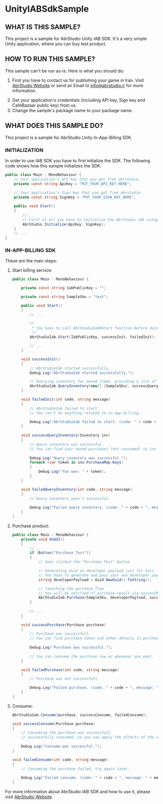 # UnityIABSdkSample

## WHAT IS THIS SAMPLE?
This project is a sample for AbrStudio Unity IAB SDK.
It's a very simple Unity application, where you can buy test product.


## HOW TO RUN THIS SAMPLE?
This sample can't be run as-is. Here is what you should do:

1. First you have to contact us for publishing your game in Iran. Visit [AbrStudio Website][website] or send an Email to [info@abrstudio.ir](mailto:info@abrstudio.ir) for more information.

[website]: http://abrstudio.ir "AbrStudio Website"

2. Get your application's credentials (including API key, Sign key and CafeBazaar public key) from us.
3. Change the sample's package name to your package name.

## WHAT DOES THIS SAMPLE DO?
This project is a sample for AbrStudio Unity In-App-Billing SDK.

### INITIALIZATION
In order to use IAB SDK you have to first initialize the SDK. The following code shows how this sample initializes the SDK.


```csharp
public class Main : MonoBehaviour {
	// Your application's API key that you got from abrstudio.
	private const string ApiKey = "PUT_YOUR_API_KEY_HERE";
	
	// Your application's Sign key that you got from abrstudio.
	private const string SignKey = "PUT_YOUR_SIGN_KEY_HERE";

	public void Start() 
	{
		// ...
		// First of all you have to initialize the AbrStudio sdk using your app's API & Sign key.
		AbrStudio.Initialize(ApiKey, SignKey);
	}
	// ...
}
```

### IN-APP-BILLING SDK
These are the main steps:
1. Start billing service: 

    ```csharp
    public class Main : MonoBehaviour {
	
		private const string IabPublicKey = "";

		private const string SampleSku = "test";

		public void Start() 
		{
			// ...

			/*
			 * You have to call AbrStudioIab#Start function before doing anything else related to in-app-billing.
			 */
			AbrStudioIab.Start(IabPublicKey, successInit, failedInit);

			// ...
		}
	
		void successInit()
		{
			// AbrStudioIab started successfully.
			Debug.Log("AbrStudioIab started successfully.");

			// Querying inventory for owned items, providing a list of skus.
			AbrStudioIab.QueryInventory(new[] {SampleSku}, successQueryInventory, failedQueryInventory);
		}

		void failedInit(int code, string message)
		{
			// AbrStudioIab failed to start.
			// You can't do anything related to in-app-billing.

			Debug.Log("AbrStudioIab failed to start. (code: " + code + ", message: " + message + ")");
		}
		
		void successQueryInventory(Inventory inv)
		{
			// Query inventory was successful.
			// You can find your owned purchases (not consumed) in inv object.
		
			Debug.Log("Query inventory was successful.");
			foreach (var token in inv.PurchaseMap.Keys)
			{
				Debug.Log("You own: " + token);
			}
		}

		void failedQueryInventory(int code, string message)
		{
			// Query inventory wasn't successful.
		
			Debug.Log("Failed query inventory. (code: " + code + ", message: " + message + ")");
		}
	}
    ```
2. Purchase product:
	```csharp
	public class Main : MonoBehaviour {
		private void OnGUI()
		{
			// ...
			if (Button("Purchase Test"))
			{
				// User clicked the "Purchase Test" button

				// Generating Guid as developer payload just for test.
				// You have to generate and pass your own developer payload string to AbrStudioIab#Purchase function
				string developerPayload = Guid.NewGuid().ToString();

				// launching the purchase flow
				// You will be notified of purchase result via successPurchase or failedPurchase actions.
				AbrStudioIab.Purchase(SampleSku, developerPayload, successPurchase, failedPurchase);
			}
			
			// ...
    	}
		
		void successPurchase(Purchase purchase)
		{
			// Purchase was successfull.
			// You can find purchase token and other details in purchase object.
		
			Debug.Log("Purchase was successful.");
			
			// You can consume the purchase now or whenever you want.
		}
	
		void failedPurchase(int code, string message)
		{
			// Purchase was not successfull.

			Debug.Log("Failed purchase. (code: " + code + ", message: " + message + ")");
		}
	}
	```
3. Consume:
	```csharp
	AbrStudioIab.Consume(purchase, successConsume, failedConsume);
	
	void successConsume(Purchase purchase)
	{
		// Consuming the purchase was successfull.
		// successfully consumed, so you can apply the effects of the item in your application
		
		Debug.Log("Consume was successful.");
	}

	void failedConsume(int code, string message)
	{
		// Consuming the purchase failed, try again later.
		
		Debug.Log("Failed consume. (code: " + code + ", message: " + message + ")");
	}
	```
    
For more information about AbrStudio IAB SDK and how to use it, please visit [AbrStudio Website][website].
